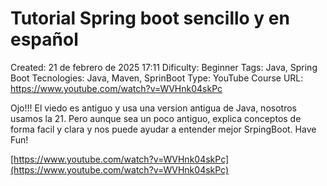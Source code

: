 # Tutorial Spring boot sencillo y en español

Created: 21 de febrero de 2025 17:11
Dificulty: Beginner
Tags: Java, Spring Boot
Tecnologies: Java, Maven, SprinBoot
Type: YouTube Course
URL: https://www.youtube.com/watch?v=WVHnk04skPc

Ojo!!! El viedo es antiguo y usa una version antigua de Java, nosotros usamos la 21. Pero aunque sea un poco antiguo, explica conceptos de forma facil y clara y nos puede ayudar a entender mejor SrpingBoot. Have Fun!

[https://www.youtube.com/watch?v=WVHnk04skPc](https://www.youtube.com/watch?v=WVHnk04skPc)